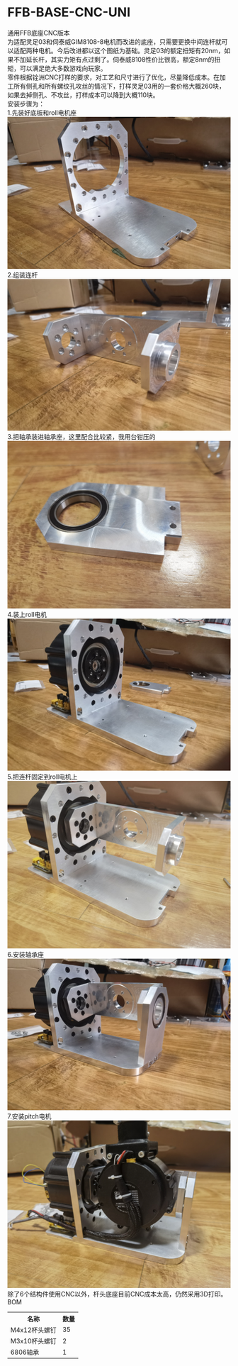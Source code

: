 # FFB-BASE-CNC-UNI
通用FFB底座CNC版本<br>
为适配灵足03和伺泰威GIM8108-8电机而改进的底座，只需要更换中间连杆就可以适配两种电机。今后改进都以这个图纸为基础。灵足03的额定扭矩有20nm，如果不加延长杆，其实力矩有点过剩了。伺泰威8108性价比很高，额定8nm的扭矩，可以满足绝大多数游戏向玩家。<br>
零件根据铨洲CNC打样的要求，对工艺和尺寸进行了优化，尽量降低成本。在加工所有侧孔和所有螺纹孔攻丝的情况下，打样灵足03用的一套价格大概260块，如果去掉侧孔、不攻丝，打样成本可以降到大概110块。<br>
安装步骤为：<br>
1.先装好底板和roll电机座
<img src="img/IMG_20241215_162437.jpg"/>
2.组装连杆
<img src="img/IMG_20241215_162445.jpg"/>
3.把轴承装进轴承座，这里配合比较紧，我用台钳压的
<img src="img/IMG_20241215_162501.jpg" />
4.装上roll电机
<img src="img/IMG_20241215_170827.jpg" />
5.把连杆固定到roll电机上
<img src="img/IMG_20241215_171101.jpg" />
6.安装轴承座
<img src="img/IMG_20241215_171315.jpg" />
7.安装pitch电机
<img src="img/IMG_20241215_175012.jpg" />
除了6个结构件使用CNC以外，杆头底座目前CNC成本太高，仍然采用3D打印。
<br>BOM
<table>
<tr><th>名称</th><th>数量</th></tr>
<tr><td>M4x12杯头螺钉</td><td>35</td></tr>
<tr><td>M3x10杯头螺钉</td><td>2</td></tr>
<tr><td>6806轴承</td><td>1</td></tr>
</table>
